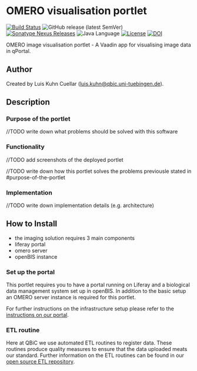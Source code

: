 # OMERO visualisation portlet

[![Build Status](https://travis-ci.com/qbicsoftware/omero-portlet.svg?branch=master)](https://travis-ci.com/qbicsoftware/omero-portlet)
![GitHub release (latest SemVer)](https://img.shields.io/github/v/release/qbicsoftware/omero-portlet)
[![Sonatype Nexus Releases](https://img.shields.io/nexus/r/life.qbic/omero-portlet?nexusVersion=3&server=https%3A%2F%2Fqbic-repo.qbic.uni-tuebingen.de%2F)](https://qbic-repo.qbic.uni-tuebingen.de/service/rest/repository/browse/maven-releases/life/qbic/omero-portlet/)
![Java Language](https://img.shields.io/badge/language-java-blue.svg)
[![License](https://img.shields.io/github/license/qbicsoftware/omero-portlet
)](https://travis-ci.com/qbicsoftware/omero-portlet)
[![DOI](https://zenodo.org/badge/DOI/10.5281/zenodo.4068252.svg)](https://doi.org/10.5281/zenodo.4068252)

OMERO image visualisation portlet - A Vaadin app for visualising image data in qPortal.

## Author

Created by Luis Kuhn Cuellar (luis.kuhn@qbic.uni-tuebingen.de).

## Description

### Purpose of the portlet

//TODO write down what problems should be solved with this software



### Functionality

//TODO add screenshots of the deployed portlet

//TODO write down how this portlet solves the problems previousle stated in #purpose-of-the-portlet

### Implementation

//TODO write down implementation details (e.g. architecture)

## How to Install

* the imaging solution requires 3 main components
* liferay portal
* omero server
* openBIS instance

### Set up the portal

This portlet requires you to have a portal running on Liferay and a biological data management system set up in openBIS. In addition to the basic setup an OMERO server instance is required for this portlet. 

For further instructions on the infrastructure setup please refer to the [instructions on our portal](https://portal.qbic.uni-tuebingen.de/portal/web/qbic/software#instructions).

### ETL routine

Here at QBiC we use automated ETL routines to register data. These routines produce quality measures to ensure that the data uploaded meats our standard. Further information on the ETL routines can be found in our [open source ETL repository](https://github.com/qbicsoftware/etl-scripts#etl-openbis-dropboxes). 